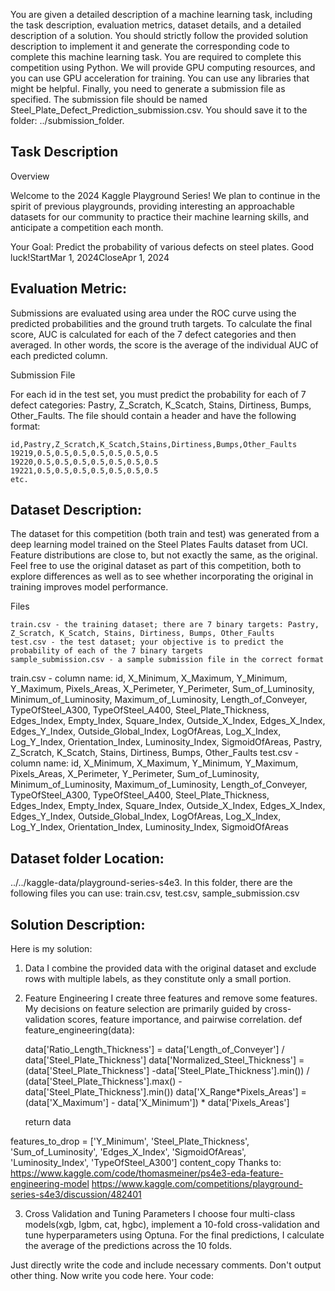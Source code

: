 You are given a detailed description of a machine learning task, including the task description, evaluation metrics, dataset details, and a detailed description of a solution.
You should strictly follow the provided solution description to implement it and generate the corresponding code to complete this machine learning task.
You are required to complete this competition using Python. We will provide GPU computing resources, and you can use GPU acceleration for training.
You can use any libraries that might be helpful.
Finally, you need to generate a submission file as specified. The submission file should be named Steel_Plate_Defect_Prediction_submission.csv. You should save it to the folder: ../submission_folder.

## Task Description
Overview

Welcome to the 2024 Kaggle Playground Series! We plan to continue in the spirit of previous playgrounds, providing interesting an approachable datasets for our community to practice their machine learning skills, and anticipate a competition each month.

Your Goal: Predict the probability of various defects on steel plates. Good luck!StartMar 1, 2024CloseApr 1, 2024

##  Evaluation Metric:

Submissions are evaluated using area under the ROC curve using the predicted probabilities and the ground truth targets.
To calculate the final score, AUC is calculated for each of the 7 defect categories and then averaged. In other words, the score is the average of the individual AUC of each predicted column.

Submission File

For each id in the test set, you must predict the probability for each of 7 defect categories: Pastry, Z_Scratch, K_Scatch, Stains, Dirtiness, Bumps, Other_Faults. The file should contain a header and have the following format:

    id,Pastry,Z_Scratch,K_Scatch,Stains,Dirtiness,Bumps,Other_Faults
    19219,0.5,0.5,0.5,0.5,0.5,0.5,0.5
    19220,0.5,0.5,0.5,0.5,0.5,0.5,0.5
    19221,0.5,0.5,0.5,0.5,0.5,0.5,0.5
    etc.


##  Dataset Description:
The dataset for this competition (both train and test) was generated from a deep learning model trained on the Steel Plates Faults dataset from UCI. Feature distributions are close to, but not exactly the same, as the original. Feel free to use the original dataset as part of this competition, both to explore differences as well as to see whether incorporating the original in training improves model performance.

Files

    train.csv - the training dataset; there are 7 binary targets: Pastry, Z_Scratch, K_Scatch, Stains, Dirtiness, Bumps, Other_Faults
    test.csv - the test dataset; your objective is to predict the probability of each of the 7 binary targets
    sample_submission.csv - a sample submission file in the correct format

train.csv - column name: id, X_Minimum, X_Maximum, Y_Minimum, Y_Maximum, Pixels_Areas, X_Perimeter, Y_Perimeter, Sum_of_Luminosity, Minimum_of_Luminosity, Maximum_of_Luminosity, Length_of_Conveyer, TypeOfSteel_A300, TypeOfSteel_A400, Steel_Plate_Thickness, Edges_Index, Empty_Index, Square_Index, Outside_X_Index, Edges_X_Index, Edges_Y_Index, Outside_Global_Index, LogOfAreas, Log_X_Index, Log_Y_Index, Orientation_Index, Luminosity_Index, SigmoidOfAreas, Pastry, Z_Scratch, K_Scatch, Stains, Dirtiness, Bumps, Other_Faults
test.csv - column name: id, X_Minimum, X_Maximum, Y_Minimum, Y_Maximum, Pixels_Areas, X_Perimeter, Y_Perimeter, Sum_of_Luminosity, Minimum_of_Luminosity, Maximum_of_Luminosity, Length_of_Conveyer, TypeOfSteel_A300, TypeOfSteel_A400, Steel_Plate_Thickness, Edges_Index, Empty_Index, Square_Index, Outside_X_Index, Edges_X_Index, Edges_Y_Index, Outside_Global_Index, LogOfAreas, Log_X_Index, Log_Y_Index, Orientation_Index, Luminosity_Index, SigmoidOfAreas


## Dataset folder Location: 
../../kaggle-data/playground-series-s4e3. In this folder, there are the following files you can use: train.csv, test.csv, sample_submission.csv

## Solution Description:
Here is my solution:
1. Data
I combine the provided data with the original dataset and exclude rows with multiple labels, as they constitute only a small portion.
1. Feature Engineering
I create three features and remove some features. My decisions on feature selection are primarily guided by cross-validation scores, feature importance, and pairwise correlation.
def feature_engineering(data):

    data['Ratio_Length_Thickness'] = data['Length_of_Conveyer'] / data['Steel_Plate_Thickness']
    data['Normalized_Steel_Thickness'] = (data['Steel_Plate_Thickness'] -data['Steel_Plate_Thickness'].min()) / (data['Steel_Plate_Thickness'].max() - data['Steel_Plate_Thickness'].min())
    data['X_Range*Pixels_Areas'] = (data['X_Maximum'] - data['X_Minimum']) * data['Pixels_Areas']

    return data

features_to_drop = ['Y_Minimum', 'Steel_Plate_Thickness', 'Sum_of_Luminosity', 'Edges_X_Index', 'SigmoidOfAreas', 'Luminosity_Index', 'TypeOfSteel_A300']
content_copy
Thanks to:
https://www.kaggle.com/code/thomasmeiner/ps4e3-eda-feature-engineering-model
https://www.kaggle.com/competitions/playground-series-s4e3/discussion/482401

3. Cross Validation and Tuning Parameters
I choose four multi-class models(xgb, lgbm, cat, hgbc), implement a 10-fold cross-validation and tune hyperparameters using Optuna. For the final predictions, I calculate the average of the predictions across the 10 folds.


Just directly write the code and include necessary comments. Don't output other thing. Now write you code here. 
Your code: